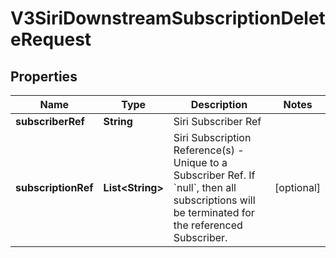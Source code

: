 
# V3SiriDownstreamSubscriptionDeleteRequest

## Properties
Name | Type | Description | Notes
------------ | ------------- | ------------- | -------------
**subscriberRef** | **String** | Siri Subscriber Ref | 
**subscriptionRef** | **List&lt;String&gt;** | Siri Subscription Reference(s) - Unique to a Subscriber Ref.  If &#x60;null&#x60;, then all subscriptions will be terminated for the referenced Subscriber. |  [optional]



